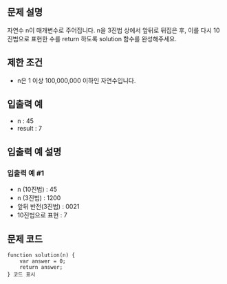 ## 문제 설명

자연수 n이 매개변수로 주어집니다. n을 3진법 상에서 앞뒤로 뒤집은 후, 이를 다시 10진법으로 표현한 수를 return 하도록 solution 함수를 완성해주세요.

## 제한 조건

- n은 1 이상 100,000,000 이하인 자연수입니다.

## 입출력 예

- n : 45
- result : 7

## 입출력 예 설명

### 입출력 예 #1
- n (10진법) : 45	
- n (3진법) : 1200	
- 앞뒤 반전(3진법) : 0021	
- 10진법으로 표현 : 7

## 문제 코드

```
function solution(n) {
    var answer = 0;
    return answer;
} 코드 표시
```
